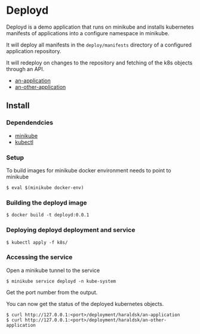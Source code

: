 # Deployd

Deployd is a demo application that runs on minikube and installs
kubernetes manifests of applications into a configure namespace in
minikube.

It will deploy all manifests in the `deploy/manifests` directory of a
configured application repository.

It will redeploy on changes to the repository and fetching of the k8s
objects through an API.

* [an-application](https://github.com/haraldsk/an-application)
* [an-other-application](https://github.com/haraldsk/an-other-application)

## Install

### Dependendcies
* [minikube](https://minikube.sigs.k8s.io/docs/start/)
* [kubectl](https://kubernetes.io/docs/tasks/tools/)

### Setup

To build images for minikube docker environment needs to point to
minikube

```
$ eval $(minikube docker-env)
```

### Building the deployd image

```
$ docker build -t deployd:0.0.1
```

### Deploying deployd deployment and service

```
$ kubectl apply -f k8s/
```

### Accessing the service

Open a minikube tunnel to the service

```
$ minikube service deployd -n kube-system
```

Get the port number from the output.

You can now get the status of the deployed kubernetes objects.

```
$ curl http://127.0.0.1:<port>/deployment/haraldsk/an-application
$ curl http://127.0.0.1:<port>/deployment/haraldsk/an-other-application
```
